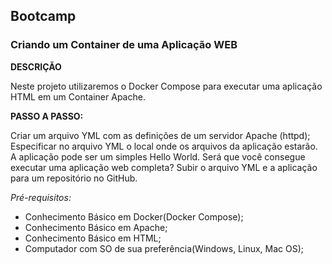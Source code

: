 ## Bootcamp 
### Criando um Container de uma Aplicação WEB

**DESCRIÇÃO**

Neste projeto utilizaremos o Docker Compose para executar uma aplicação HTML em um Container Apache.

**PASSO A PASSO:**

Criar um arquivo YML com as definições de um servidor Apache (httpd); 
Especificar no arquivo YML o local onde os arquivos da aplicação estarão. A aplicação pode ser um simples Hello World. Será que você consegue executar uma aplicação web completa? 
Subir o arquivo YML e a aplicação para um repositório no GitHub. 

*Pré-requisitos:*

- Conhecimento Básico em Docker(Docker Compose);
- Conhecimento Básico em Apache;
- Conhecimento Básico em HTML;
- Computador com SO de sua preferência(Windows, Linux, Mac OS);

